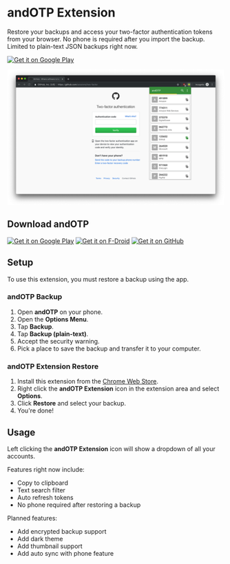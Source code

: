 # andOTP Extension

Restore your backups and access your two-factor authentication tokens from your browser. No phone is required after you import the backup. Limited to plain-text JSON backups right now.

[<img height=50 alt="Get it on Google Play" src="https://developer.chrome.com/webstore/images/ChromeWebStore_BadgeWBorder_v2_496x150.png" />](https://chrome.google.com/webstore/detail/andotp/apbpiclbhifcmlbhbhillogjkphjdamd)

![andOTP Extension Screenshot](./src/screenshots/large-1-transparent.png)

## Download andOTP

[<img height=50 alt="Get it on Google Play" src="https://play.google.com/intl/en_us/badges/images/generic/en-play-badge.png" />](https://play.google.com/store/apps/details?id=org.shadowice.flocke.andotp)
[<img height=50 alt="Get it on F-Droid" src="https://f-droid.org/badge/get-it-on.png" />](https://f-droid.org/packages/org.shadowice.flocke.andotp/)
[<img height=50 alt="Get it on GitHub" src="https://raw.githubusercontent.com/flocke/andOTP/master/assets/badges/get-it-on-github.png" />](https://github.com/andOTP/andOTP/releases)

## Setup

To use this extension, you must restore a backup using the app.

### andOTP Backup

1. Open **andOTP** on your phone.
1. Open the **Options Menu**.
1. Tap **Backup**.
1. Tap **Backup (plain-text)**.
1. Accept the security warning.
1. Pick a place to save the backup and transfer it to your computer.

### andOTP Extension Restore

1. Install this extension from the [Chrome Web Store](https://chrome.google.com/webstore/detail/andotp/apbpiclbhifcmlbhbhillogjkphjdamd).
1. Right click the **andOTP Extension** icon in the extension area and select **Options**.
1. Click **Restore** and select your backup.
1. You're done!

## Usage

Left clicking the **andOTP Extension** icon will show a dropdown of all your accounts.

Features right now include:

- Copy to clipboard
- Text search filter
- Auto refresh tokens
- No phone required after restoring a backup

Planned features:

- Add encrypted backup support
- Add dark theme
- Add thumbnail support
- Add auto sync with phone feature
